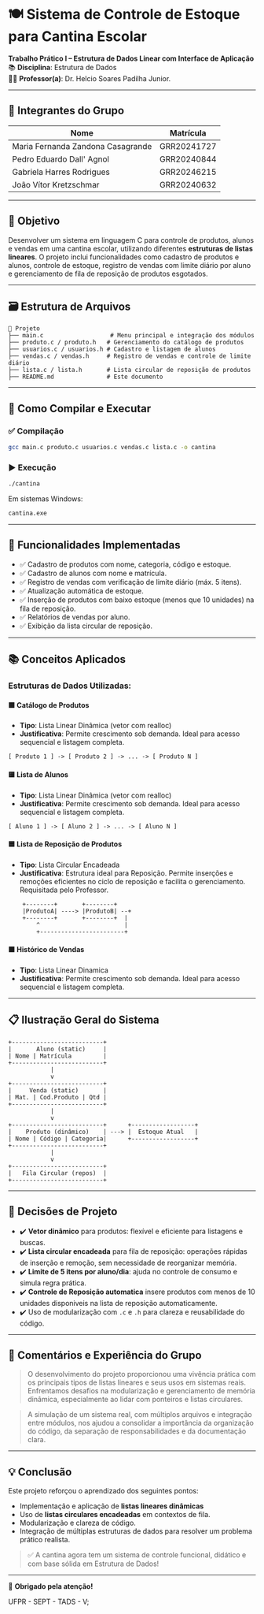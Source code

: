 # 🍽️ Sistema de Controle de Estoque para Cantina Escolar

**Trabalho Prático I – Estrutura de Dados Linear com Interface de Aplicação**  
📚 **Disciplina**: Estrutura de Dados  
👨‍🏫 **Professor(a)**: Dr. Helcio Soares Padilha Junior.

---

## 👥 Integrantes do Grupo

| Nome                                 | Matrícula    |
|--------------------------------------|--------------|
| Maria Fernanda Zandona Casagrande   | GRR20241727  |
| Pedro Eduardo Dall' Agnol           | GRR20240844  |
| Gabriela Harres Rodrigues           | GRR20246215  |
| João Vítor Kretzschmar              | GRR20240632  |

---

## 📌 Objetivo

Desenvolver um sistema em linguagem C para controle de produtos, alunos e vendas em uma cantina escolar, utilizando diferentes **estruturas de listas lineares**. O projeto inclui funcionalidades como cadastro de produtos e alunos, controle de estoque, registro de vendas com limite diário por aluno e gerenciamento de fila de reposição de produtos esgotados.

---

## 🗃️ Estrutura de Arquivos

```
📁 Projeto
├── main.c                   # Menu principal e integração dos módulos
├── produto.c / produto.h   # Gerenciamento do catálogo de produtos
├── usuarios.c / usuarios.h # Cadastro e listagem de alunos
├── vendas.c / vendas.h     # Registro de vendas e controle de limite diário
├── lista.c / lista.h       # Lista circular de reposição de produtos
├── README.md               # Este documento
```

---

## 🧪 Como Compilar e Executar

### ✅ Compilação

```bash
gcc main.c produto.c usuarios.c vendas.c lista.c -o cantina
```

### ▶️ Execução

```bash
./cantina
```

Em sistemas Windows:

```bash
cantina.exe
```

---

## 🧭 Funcionalidades Implementadas

- ✅ Cadastro de produtos com nome, categoria, código e estoque.
- ✅ Cadastro de alunos com nome e matrícula.
- ✅ Registro de vendas com verificação de limite diário (máx. 5 itens).
- ✅ Atualização automática de estoque.
- ✅ Inserção de produtos com baixo estoque (menos que 10 unidades) na fila de reposição.
- ✅ Relatórios de vendas por aluno.
- ✅ Exibição da lista circular de reposição.

---

## 📚 Conceitos Aplicados

### Estruturas de Dados Utilizadas:

#### 🟩 Catálogo de Produtos
- **Tipo**: Lista Linear Dinâmica (vetor com realloc)
- **Justificativa**: Permite crescimento sob demanda. Ideal para acesso sequencial e listagem completa.
```
[ Produto 1 ] -> [ Produto 2 ] -> ... -> [ Produto N ]
```

#### 🟨 Lista de Alunos
- **Tipo**: Lista Linear Dinâmica (vetor com realloc)
- **Justificativa**: Permite crescimento sob demanda. Ideal para acesso sequencial e listagem completa.
```
[ Aluno 1 ] -> [ Aluno 2 ] -> ... -> [ Aluno N ]
```

#### 🟦 Lista de Reposição de Produtos
- **Tipo**: Lista Circular Encadeada
- **Justificativa**: Estrutura ideal para Reposição. Permite inserções e remoções eficientes no ciclo de reposição e facilita o gerenciamento. Requisitada pelo Professor.
```
    +--------+       +--------+
    |ProdutoA| ----> |ProdutoB| --+
    +--------+       +--------+  |
        ^                        |
        +------------------------+
```

#### 🟧 Histórico de Vendas
- **Tipo**: Lista Linear Dinamica
- **Justificativa**: Permite crescimento sob demanda. Ideal para acesso sequencial e listagem completa.

---

## 📋 Ilustração Geral do Sistema

```
+--------------------------+
|       Aluno (static)     |
| Nome | Matrícula         |
+--------------------------+
            |
            v
+--------------------------+
|     Venda (static)       |
| Mat. | Cod.Produto | Qtd |
+--------------------------+
            |
            v
+--------------------------+      +------------------+
|    Produto (dinâmico)    | ---> |  Estoque Atual   |
| Nome | Código | Categoria|      +------------------+
+--------------------------+
            |
            v
+--------------------------+
|   Fila Circular (repos)  |
+--------------------------+
```

---

## 🧠 Decisões de Projeto

- ✔️ **Vetor dinâmico** para produtos: flexível e eficiente para listagens e buscas.
- ✔️ **Lista circular encadeada** para fila de reposição: operações rápidas de inserção e remoção, sem necessidade de reorganizar memória.
- ✔️ **Limite de 5 itens por aluno/dia**: ajuda no controle de consumo e simula regra prática.
- ✔️ **Controle de Reposição automatica** insere produtos com menos de 10 unidades disponiveis na lista de reposição automaticamente.
- ✔️ Uso de modularização com `.c` e `.h` para clareza e reusabilidade do código.

---

## 💬 Comentários e Experiência do Grupo

> O desenvolvimento do projeto proporcionou uma vivência prática com os principais tipos de listas lineares e seus usos em sistemas reais. Enfrentamos desafios na modularização e gerenciamento de memória dinâmica, especialmente ao lidar com ponteiros e listas circulares.

> A simulação de um sistema real, com múltiplos arquivos e integração entre módulos, nos ajudou a consolidar a importância da organização do código, da separação de responsabilidades e da documentação clara.

---

## 💡 Conclusão

Este projeto reforçou o aprendizado dos seguintes pontos:

- Implementação e aplicação de **listas lineares dinâmicas**
- Uso de **listas circulares encadeadas** em contextos de fila.
- Modularização e clareza de código.
- Integração de múltiplas estruturas de dados para resolver um problema prático realista.

> ✅ A cantina agora tem um sistema de controle funcional, didático e com base sólida em Estrutura de Dados!

---

📌 **Obrigado pela atenção!**


UFPR - SEPT - TADS - V;
